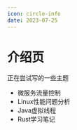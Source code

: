 ```yaml
---
icon: circle-info
date: 2023-07-25
---
```


# 介绍页

正在尝试写的一些主题

- 微服务流量控制
- Linux性能问题分析
- Java虚拟线程
- Rust学习笔记